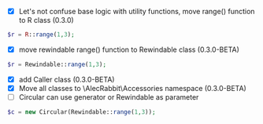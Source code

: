 - [x] Let's not confuse base logic with utility functions, move range() function to R class (0.3.0)
```php
$r = R::range(1,3);
```
- [x] move rewindable range() function to Rewindable class (0.3.0-BETA)
```php
$r = Rewindable::range(1,3);
```
- [x] add Caller class (0.3.0-BETA)
- [x] Move all classes to \AlecRabbit\Accessories namespace (0.3.0-BETA) 
- [ ] Circular can use generator or Rewindable as parameter 
```php
$c = new Circular(Rewindable::range(1,3));
```